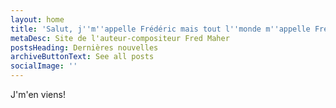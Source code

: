 ```yaml
---
layout: home
title: 'Salut, j''m''appelle Frédéric mais tout l''monde m''appelle Fred.'
metaDesc: Site de l'auteur-compositeur Fred Maher
postsHeading: Dernières nouvelles
archiveButtonText: See all posts
socialImage: ''
---
```

J'm'en viens!